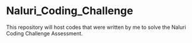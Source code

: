 # Naluri_Coding_Challenge
This repository will host codes that were written by me to solve the Naluri Coding Challenge Assessment. 
